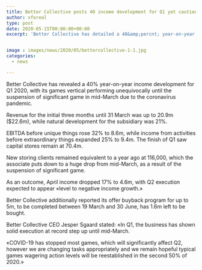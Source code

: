 ```yaml
---
title: Better Collective posts 40 income development for Q1 yet cautions of Q2 decrease
author: xforeal 
type: post
date: 2020-05-15T00:00:00+00:00
excerpt: 'Better Collective has detailed a 40&amp;percnt; year-on-year income development for Q1 2020, with its games vertical performing unequivocally until the suspension of significant game in mid-March due to the coronavirus pandemic '


image : images/news/2020/05/bettercollective-1-1.jpg
categories:
  - news

---
```

Better Collective has revealed a 40&percnt; year-on-year income development for Q1 2020, with its games vertical performing unequivocally until the suspension of significant game in mid-March due to the coronavirus pandemic. 

Revenue for the initial three months until 31 March was up to 20.9m ($22.6m), while natural development for the subsidiary was 21&percnt;. 

EBITDA before unique things rose 32&percnt; to 8.6m, while income from activities before extraordinary things expanded 25&percnt; to 9.4m. The finish of Q1 saw capital stores remain at 70.4m. 

New storing clients remained equivalent to a year ago at 116,000, which the associate puts down to a huge drop from mid-March, as a result of the suspension of significant game. 

As an outcome, April income dropped 17&percnt; to 4.6m, with Q2 execution expected to appear &#171;level to negative income growth.&#187; 

Better Collective additionally reported its offer buyback program for up to 5m, to be completed between 19 March and 30 June, has 1.6m left to be bought. 

Better Collective CEO Jesper Sgaard stated: &#171;In Q1, the business has shown solid execution at record step up until mid-March. 

&#171;COVID-19 has stopped most games, which will significantly affect Q2, however we are changing tasks appropriately and we remain hopeful typical games wagering action levels will be reestablished in the second 50% of 2020.&#187;